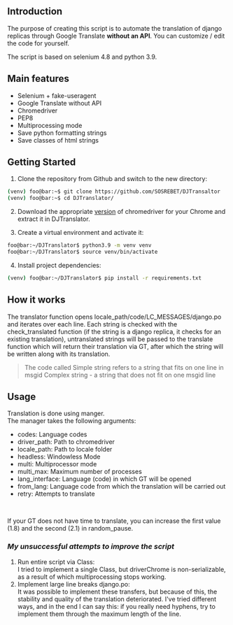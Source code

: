 ## Introduction

The purpose of creating this script is to automate the translation of django replicas through Google Translate **without an API**. You can customize / edit the code for yourself.

The script is based on selenium 4.8 and python 3.9.

## Main features

- Selenium + fake-useragent
- Google Translate without API
- Chromedriver
- PEP8
- Multiprocessing mode
- Save python formatting strings
- Save classes of html strings

## Getting Started

1. Clone the repository from Github and switch to the new directory:

```bash
(venv) foo@bar:~$ git clone https://github.com/SOSREBET/DJTransaltor
(venv) foo@bar:~$ cd DJTranslator/
```

2. Download the appropriate [version](https://chromedriver.chromium.org/downloads) of chromedriver for your Chrome and extract it in DJTranslator.
   
3. Create a virtual environment and activate it:

```bash
foo@bar:~/DJTranslator$ python3.9 -m venv venv
foo@bar:~/DJTranslator$ source venv/bin/activate
```

4. Install project dependencies:
   
```bash
(venv) foo@bar:~/DJTranslator$ pip install -r requirements.txt
```

## How it works

The translator function opens locale_path/code/LC_MESSAGES/django.po and iterates over each line. Each string is checked with the check_translated function (if the string is a django replica, it checks for an existing translation), untranslated strings will be passed to the translate function which will return their translation via GT, after which the string will be written along with its translation.

> The code called Simple string refers to a string that fits on one line in msgid
Complex string - a string that does not fit on one msgid line

## Usage

Translation is done using manger.<br>
The manager takes the following arguments:

- codes: Language codes
- driver_path: Path to chromedriver
- locale_path: Path to locale folder
- headless: Windowless Mode
- multi: Multiprocessor mode
- multi_max: Maximum number of processes
- lang_interface: Language (code) in which GT will be opened
- from_lang: Language code from which the translation will be carried out
- retry: Attempts to translate

<br>

If your GT does not have time to translate, you can increase the first value (1.8) and the second (2.1) in random_pause.

### *My unsuccessful attempts to improve the script*

1. Run entire script via Class:<br>
   I tried to implement a single Class, but driverChrome is non-serializable, as a result of which multiprocessing stops working.
2. Implement large line breaks django.po:<br>
   It was possible to implement these transfers, but because of this, the stability and quality of the translation deteriorated. I've tried different ways, and in the end I can say this: if you really need hyphens, try to implement them through the maximum length of the line.